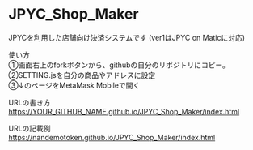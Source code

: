 # JPYC_Shop_Maker
JPYCを利用した店舗向け決済システムです (ver1はJPYC on Maticに対応)

使い方  
①画面右上のforkボタンから、githubの自分のリポジトリにコピー。  
②SETTING.jsを自分の商品やアドレスに設定  
③↓のページをMetaMask Mobileで開く  

URLの書き方  
https://YOUR_GITHUB_NAME.github.io/JPYC_Shop_Maker/index.html  
  
URLの記載例  
https://nandemotoken.github.io/JPYC_Shop_Maker/index.html  


